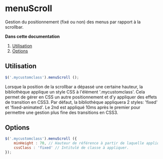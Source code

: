 menuScroll
==========

Gestion du positionnement (fixé ou non) des menus par rapport à la scrollbar.

**Dans cette documentation**

1. [Utilisation](#utilisation)
2. [Options](#options)

## Utilisation

```javascript
$('.mycustomclass').menuScroll ();
```

Lorsque la position de la scrollbar a dépassé une certaine hauteur, la bibliothèque applique un style CSS à l'élément '.mycustomclass'.
Cela permet de gérer en CSS un autre positionnement et d'y appliquer des effets de transition en CSS3.
Par défaut, la bibliothèque appliquera 2 styles: 'fixed' et 'fixed-animated'.
Le 2nd est appliqué 10ms après le premier pour permettre une gestion plus fine des transitions en CSS3.

## Options

```javascript
$('.mycustomclass').menuScroll ({
    minHeight : 70, // Hauteur de référence à partir de laquelle appliquer les styles CSS.
    cssClass : 'fixed' // Intitulé de classe à appliquer.
});
```
